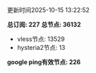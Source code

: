 更新时间2025-10-15 13:22:52

**总订阅: 227**
**总节点: 36132**
- vless节点: 13529
- hysteria2节点: 13

**google ping有效节点: 226**
